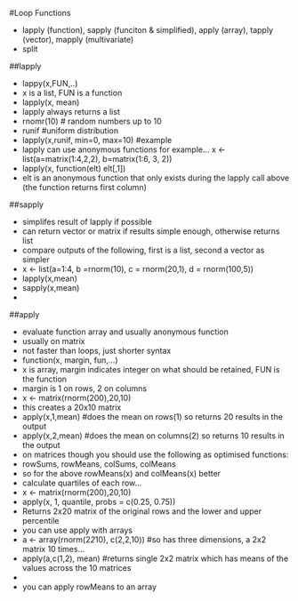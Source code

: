 #Loop Functions

* lapply (function), sapply (funciton & simplified), apply (array), tapply (vector), mapply (multivariate)
* split 

##lapply
* lappy(x,FUN,..)
* x is a list, FUN is a function
* lapply(x, mean)
* lapply always returns a list
* rnomr(10) # random numbers up to 10
* runif #uniform distribution
* lapply(x,runif, min=0, max=10) #example
* lapply can use anonymous functions for example...
x <- list(a=matrix(1:4,2,2), b=matrix(1:6, 3, 2))
* lapply(x, function(elt) elt[,1])
* elt is an anonymous function that only exists during the lapply call above (the function returns first column)

##sapply
* simplifes result of lapply if possible
* can return vector or matrix if results simple enough, otherwise returns list
* compare outputs of the following, first is a list, second a vector as simpler
* x <- list(a=1:4, b =rnorm(10), c = rnorm(20,1), d = rnorm(100,5))
* lapply(x,mean)
* sapply(x,mean)
* 
##apply
* evaluate function array and usually anonymous function
* usually on matrix
* not faster than loops, just shorter syntax
* function(x, margin, fun,...)
* x is array, margin indicates integer on what should be retained, FUN is the function
* margin is 1 on rows, 2 on columns
* x <- matrix(rnorm(200),20,10)
* this creates a 20x10 matrix
* apply(x,1,mean) #does the mean on rows(1) so returns 20 results in the output
* apply(x,2,mean) #does the mean on columns(2) so returns 10 results in the output
* on matrices though you should use the following as optimised functions:
* rowSums, rowMeans, colSums, colMeans
* so for the above rowMeans(x) and colMeans(x) better
* calculate quartiles of each row...
* x <- matrix(rnorm(200),20,10)
* apply(x, 1, quantile, probs = c(0.25, 0.75))
* Returns 2x20 matrix of the original rows and the lower and upper percentile
* you can use apply with arrays
* a <- array(rnorm(2*2*10), c(2,2,10)) #so has three dimensions, a 2x2 matrix 10 times...
* apply(a,c(1,2), mean) #returns single 2x2 matrix which has means of the values across the 10 matrices
* 
* you can apply rowMeans to an array
